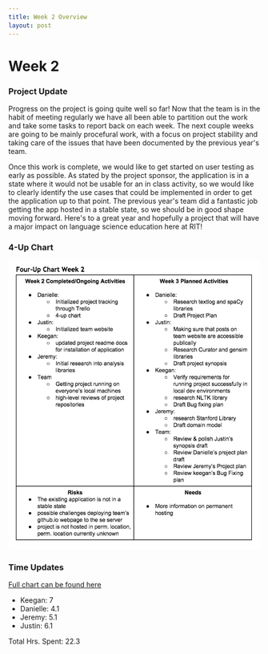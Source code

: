 ```yaml
---
title: Week 2 Overview
layout: post
---
```


# Week 2

### Project Update
Progress on the project is going quite well so far! Now that the team is in the habit of meeting regularly we have all been able to
partition out the work and take some tasks to report back on each week. The next couple weeks are going to be mainly procefural work,
with a focus on project stability and taking care of the issues that have been documented by the previous year's team. 

Once this work is complete, we would like to get started on user testing as early as possible. As stated by the project
sponsor, the application is in a state where it would not be usable for an in class activity, so we would like to 
clearly identify the use cases that could be implemented in order to get the application up to that point. The
previous year's team did a fantastic job getting the app hosted in a stable state, so we should be in
good shape moving forward. Here's to a great year and hopefully a project that will have a major impact on
language science education here at RIT!

### 4-Up Chart
![Week 2 4-UP Chart]({{site.baseurl}}../../../images/week2-4up.png)

### Time Updates
[Full chart can be found here]({{site.baseurl}}../../../staticcontent/week2-timesheet.pdf)

* Keegan: 7
* Danielle: 4.1
* Jeremy: 5.1
* Justin: 6.1

Total Hrs. Spent: 22.3
